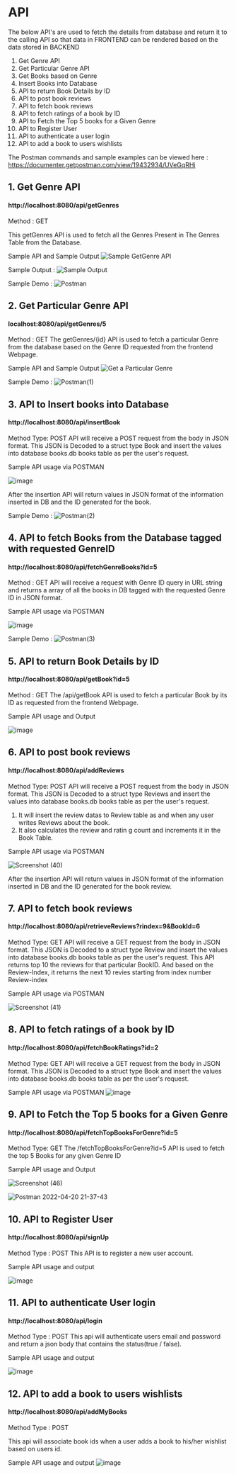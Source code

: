 # API
The below API's are used to fetch the details from database and return it to the calling API so that data in FRONTEND can be rendered based on the data stored in BACKEND
1. Get Genre API
2. Get Particular Genre API
3. Get Books based on Genre
4. Insert Books into Database
5. API to return Book Details by ID
6. API to post book reviews
7. API to fetch book reviews
8. API to fetch ratings of a book by ID
9. API to Fetch the Top 5 books for a Given Genre
10. API to Register User
11. API to authenticate a user login
12. API to add a book to users wishlists

The Postman commands and sample examples can be viewed here : https://documenter.getpostman.com/view/19432934/UVeGqRHi

## 1. Get Genre API
#### http://localhost:8080/api/getGenres

Method : GET

This getGenres API is used to fetch all the Genres Present in The Genres Table from the Database.

Sample API and Sample Output
![Sample GetGenre API](https://github.com/Bhuvana102/Good-Reads/blob/main/Wiki-Images/localhost-GetGenre.png)

Sample Output :
![Sample Output](https://github.com/Bhuvana102/Good-Reads/blob/main/Wiki-Images/GetGenerate-Sample-Response.png)

Sample Demo :
![Postman](https://user-images.githubusercontent.com/97717233/152629582-80d900f1-09ca-439f-8458-c7ebf065b1ed.gif)

## 2. Get Particular Genre API
#### localhost:8080/api/getGenres/5

Method : GET
The getGenres/{id} API is used to fetch a particular Genre from the database based on the Genre ID requested from the frontend Webpage.

Sample API and Sample Output
![Get a Particular Genre](https://github.com/Bhuvana102/Good-Reads/blob/main/Wiki-Images/GetParticularGenre.png)

Sample Demo :
![Postman(1)](https://user-images.githubusercontent.com/97717233/152629591-0bdd823a-0f59-4bee-a344-6579229771b8.gif)


## 3. API to Insert books into Database
#### http://localhost:8080/api/insertBook

Method Type: POST
API will receive a POST request from the body in JSON format. This JSON is Decoded to a struct type Book and insert the values into database books.db books table as per the user's request.

Sample API usage via POSTMAN

![image](https://user-images.githubusercontent.com/61014960/152491281-6dc95cd0-635e-4994-87f8-e0f8d6e4a651.png)

After the insertion API will return values in JSON format of the information inserted in DB and the ID generated for the book.

Sample Demo :
![Postman(2)](https://user-images.githubusercontent.com/97717233/152629596-b53a92a1-f9fe-413b-a7f7-c8f774fc28db.gif)


## 4. API to fetch Books from the Database tagged with requested GenreID
#### http://localhost:8080/api/fetchGenreBooks?id=5

Method : GET
API will receive a request with Genre ID query in URL string and returns a array of all the books in DB tagged with the requested Genre ID in JSON format.

Sample API usage via POSTMAN

![image](https://user-images.githubusercontent.com/61014960/152610415-8d048b20-9943-4b76-a936-439fdee46489.png)

Sample Demo :
![Postman(3)](https://user-images.githubusercontent.com/97717233/152629602-5134250b-97cc-4688-8752-a18f63b72759.gif)

## 5. API to return Book Details by ID
#### http://localhost:8080/api/getBook?id=5

Method : GET
The /api/getBook API is used to fetch a particular Book by its ID as requested from the frontend Webpage.

Sample API usage and Output

![image](https://user-images.githubusercontent.com/61014960/156866162-7c2cec5c-28df-49c1-83e3-1813902854d3.png)

## 6. API to post book reviews
#### http://localhost:8080/api/addReviews

Method Type: POST
API will receive a POST request from the body in JSON format. This JSON is Decoded to a struct type Reviews and insert the values into database books.db books table as per the user's request.
1. It will insert the review datas to Review table as and when any user writes Reviews about the book.
2. It also calculates the review and ratin g count and increments it in the Book Table.

Sample API usage via POSTMAN

![Screenshot (40)](https://user-images.githubusercontent.com/97717233/161360105-52ca4686-feb0-4eef-80f7-587788e81411.png)


After the insertion API will return values in JSON format of the information inserted in DB and the ID generated for the book review.

## 7. API to fetch book reviews
#### http://localhost:8080/api/retrieveReviews?rindex=9&BookId=6

Method Type: GET
API will receive a GET request from the body in JSON format. This JSON is Decoded to a struct type Review and insert the values into database books.db books table as per the user's request.
This API returns top 10 the reviews for that particular BookID.
And based on the Review-Index, it returns the next 10 revies starting from index number Review-index

Sample API usage via POSTMAN

![Screenshot (41)](https://user-images.githubusercontent.com/97717233/161360074-5b062a90-e60d-470e-9c29-e47903eb88a8.png)

## 8. API to fetch ratings of a book by ID
#### http://localhost:8080/api/fetchBookRatings?id=2

Method Type: GET
API will receive a GET request from the body in JSON format. This JSON is Decoded to a struct type Book and insert the values into database books.db books table as per the user's request.

Sample API usage via POSTMAN
![image](https://user-images.githubusercontent.com/61014960/164803646-53a64cab-bf75-4f0f-8470-f8f14dc5f4ae.png)

## 9. API to Fetch the Top 5 books for a Given Genre
#### http://localhost:8080/api/fetchTopBooksForGenre?id=5

Method Type: GET
The /fetchTopBooksForGenre?id=5 API is used to fetch the top 5 Books for any given Genre ID

Sample API usage and Output

![Screenshot (46)](https://user-images.githubusercontent.com/97717233/164354684-24c9ba6c-e80e-41c0-929e-3ba46cd3cc0e.png)

![Postman 2022-04-20 21-37-43](https://user-images.githubusercontent.com/97717233/164355061-94613c3e-c498-4f31-9670-fe8e87ad50ec.gif)

## 10. API to Register User
#### http://localhost:8080/api/signUp

Method Type : POST
This API is to register a new user account.

Sample API usage and output

![image](https://user-images.githubusercontent.com/61014960/164603971-74292291-a612-446b-9b33-ee99934b0977.png)

## 11. API to authenticate User login
#### http://localhost:8080/api/login

Method Type : POST
This api will authenticate users email and password and return a json body that contains the status(true / false).

Sample API usage and output

![image](https://user-images.githubusercontent.com/61014960/164604362-c1e1462c-a002-4592-b14d-be2a20b0669b.png)

## 12. API to add a book to users wishlists
#### http://localhost:8080/api/addMyBooks

Method Type : POST

This api will associate book ids when a user adds a book to his/her wishlist based on users id.

Sample API usage and output 
![image](https://user-images.githubusercontent.com/61014960/164808225-6fbc42b3-c229-4b37-8152-fca7d60caadb.png)

